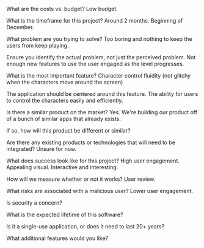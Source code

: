 What are the costs vs. budget?
Low budget. 

What is the timeframe for this project?
Around 2 months. Beginning of December. 

What problem are you trying to solve?
Too boring and nothing to keep the users from keep playing.

Ensure you identify the actual problem, not just the perceived problem.
Not enough new features to use the user engaged as the level progresses. 

What is the most important feature?
Character control fluidity (not glitchy when the characters move around the screen) 

The application should be centered around this feature.
The ability for users to control the characters easily and efficiently. 

Is there a similar product on the market?
Yes. We're building our product off of a bunch of similar apps that already exists. 

If so, how will this product be different or similar?


Are there any existing products or technologies that will need to be integrated?
Unsure for now. 

What does success look like for this project?
High user engagement. 
Appealing visual. 
Interactive and interesting.

How will we measure whether or not it works?
User review. 

What risks are associated with a malicious user?
Lower user engagement. 

Is security a concern?


What is the expected lifetime of this software?


Is it a single-use application, or does it need to last 20+ years?


What additional features would you like?



